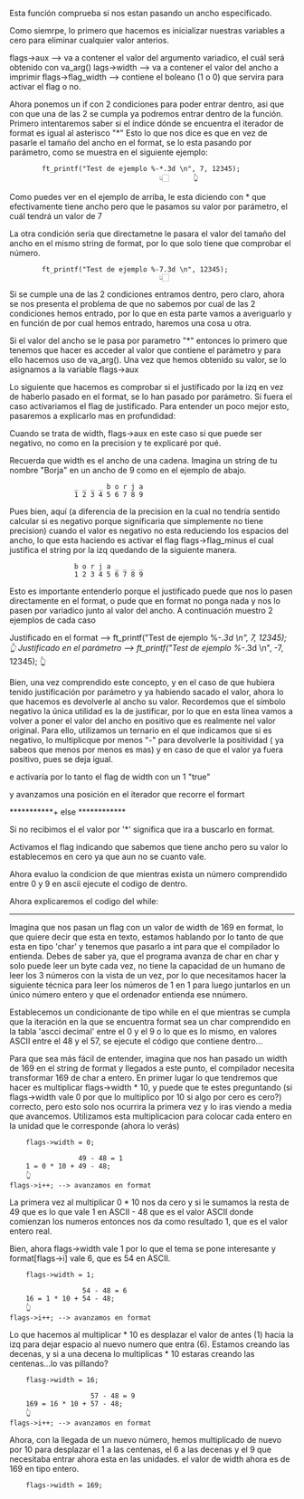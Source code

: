 Esta función comprueba si nos estan pasando un ancho especificado.

Como siemrpe, lo primero que hacemos es inicializar nuestras variables a cero para eliminar cualquier valor anterios.

flags->aux --> va a contener el valor del argumento variadico, el cuál será obtenido con va_arg()
lags->width --> va a contener el valor del ancho a imprimir
flags->flag_width --> contiene el boleano (1 o 0) que servira para activar el flag o no.

Ahora ponemos un if con 2 condiciones para poder entrar dentro, asi que con que una de las 2 se cumpla ya podremos entrar dentro de la función.
Primero intentaremos saber si el índice dónde se encuentra el iterador de format es igual al asterisco "*" Esto lo que nos dice es que en vez de pasarle el tamaño del ancho en el format, se lo esta pasando por parámetro, como se muestra en el siguiente ejemplo:

			ft_printf("Test de ejemplo %-*.3d \n", 7, 12345);
										 👆🏻		 👆

Como puedes ver en el ejemplo de arriba, le esta diciendo con * que efectivamente tiene ancho pero que le pasamos su valor por parámetro, el cuál tendrá un valor de 7

La otra condición sería que directametne le pasara el valor del tamaño del ancho en el mismo string de format, por lo que solo tiene que comprobar el número.

			ft_printf("Test de ejemplo %-7.3d \n", 12345);
										 👆🏻

Si se cumple una de las 2 condiciones entramos dentro, pero claro, ahora se nos presenta el problema de que no sabemos por cual de las 2 condiciones hemos entrado, por lo que en esta parte vamos a averiguarlo y en función de por cual hemos entrado, haremos una cosa u otra.

Si el valor del ancho se le pasa por parametro "*" entonces lo primero que tenemos que hacer es acceder al valor que contiene el parámetro y para ello hacemos uso de va_arg(). Una vez que hemos obtenido su valor, se lo asignamos a la variable flags->aux

Lo siguiente que hacemos es comprobar si el justificado por la izq en vez de haberlo pasado en el format, se lo han pasado por parámetro. Si fuera el caso activariamos el flag de justificado.
Para entender un poco mejor esto, pasaremos a explicarlo mas en profundidad:

Cuando se trata de width, flags->aux en este caso si que puede ser negativo, no como en la precision y te explicaré por qué.

Recuerda que width es el ancho de una cadena. Imagina un string de tu nombre "Borja" en un ancho de 9 como en el ejemplo de abajo.

 					_ _ _ _ b o r j a
					1 2 3 4 5 6 7 8 9

Pues bien, aquí (a diferencia de la precision en la cual no tendría sentido calcular si es negativo porque significaria que simplemente no tiene precision) cuando el valor es negativo no esta reduciendo los espacios del ancho, lo que esta haciendo es activar el flag flags->flag_minus el cual justifica el string por la izq quedando de la siguiente manera.

					b o r j a _ _ _ _
					1 2 3 4 5 6 7 8 9

Esto es importante entenderlo porque el justificado puede que nos lo pasen directamente en el format, o pude que en format no ponga nada y nos lo pasen por variadico junto al valor del ancho. A continuación muestro 2 ejemplos de cada caso

Justificado en el format -->		ft_printf("Test de ejemplo %-*.3d \n", 7, 12345);
																👆
Justificado en el parámetro -->		ft_printf("Test de ejemplo %-*.3d \n", -7, 12345);
																		   👆


Bien, una vez comprendido este concepto, y en el caso de que hubiera tenido justificación por parámetro y ya habiendo sacado el valor, ahora lo que hacemos es devolverle al ancho su valor. Recordemos que el símbolo negativo la única utilidad es la de justificar, por lo que en esta línea vamos a volver a poner el valor del ancho en positivo que es realmente nel valor original. Para ello,  utilizamos un ternario en el que indicamos que si es negativo, lo multiplicque por menos "-" para devolverle la positividad ( ya sabeos que menos por menos es mas) y en caso de que el valor ya fuera positivo, pues se deja igual.

e activaría por lo tanto el flag de width con un 1 "true"

y avanzamos una posición en el iterador que recorre el formart


***********+   else   ************


Si no recibimos el el valor por '*' significa que ira a buscarlo en format.

Activamos el flag indicando que sabemos que tiene ancho pero su valor lo establecemos en cero ya que aun no se cuanto vale.

Ahora evaluo la condicion de que mientras exista un número comprendido entre 0 y 9 en ascii ejecute el codigo de dentro.

Ahora explicaremos el codigo del while:
***************************************
Imagina que nos pasan un flag con un valor de width de 169 en format, lo que quiere decir que esta en texto, estamos hablando por lo tanto de que esta en tipo 'char' y tenemos que pasarlo a int para que el compilador lo entienda. Debes de saber ya, que el programa avanza de char en char y solo puede leer un byte cada vez, no tiene la capacidad de un humano de leer los 3 números con la vista de un vez, por lo que necesitamos hacer la siguiente técnica para leer los números de 1 en 1 para luego juntarlos en un único número entero y que el ordenador entienda ese nnúmero.

Establecemos un condicionante de tipo while en el que mientras se cumpla que la iteración en la que se encuentra format sea un char comprendido en la tabla 'ascci decimal' entre el 0 y el 9 o lo que es lo mismo, en valores ASCII entre el 48 y el 57, se ejecute el código que contiene dentro...

Para que sea más fácil de entender, imagina que nos han pasado un width de 169 en el string de format y llegados a este punto, el compilador necesita transformar 169 de char a entero.
En primer lugar lo que tendremos que hacer es multiplicar flags->width * 10, y puede que te estes preguntando (si flags->width vale 0 por que lo multiplico por 10 si algo por cero es cero?) correcto, pero esto solo nos ocurrira la primera vez y lo iras viendo a media que avancemos. Utilizamos esta multiplicacion para colocar cada entero en la unidad que le corresponde (ahora lo verás)

		flags->width = 0;

					 49 - 48 = 1
		1 = 0 * 10 + 49 - 48;
		👆
	flags->i++; --> avanzamos en format

La primera vez al multiplicar 0 * 10 nos da cero y si le sumamos la resta de 49 que es lo que vale 1 en ASCII - 48 que es el valor ASCII donde comienzan los numeros entonces nos da como resultado 1, que es el valor entero real.

Bien, ahora flags->width vale 1 por lo que el tema se pone interesante y format[flags->i] vale 6, que es 54 en ASCII.

		flags->width = 1;

					  54 - 48 = 6
		16 = 1 * 10 + 54 - 48;
		👆
	flags->i++; --> avanzamos en format

Lo que hacemos al multiplicar * 10 es desplazar el valor de antes (1) hacia la izq para dejar espacio al nuevo numero que entra (6). Estamos creando las decenas, y si a una decena lo multiplicas * 10 estaras creando las centenas...lo vas pillando?

		flasg->width = 16;

						57 - 48 = 9
		169 = 16 * 10 + 57 - 48;
		👆
	flags->i++; --> avanzamos en format

Ahora, con la llegada de un nuevo número, hemos multiplicado de nuevo por 10 para desplazar el 1 a las centenas, el 6 a las decenas y el 9 que necesitaba entrar ahora esta en las unidades. el valor de width ahora es de 169 en tipo entero.

		flags->width = 169;
